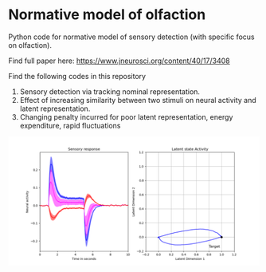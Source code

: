 # Normative model of olfaction

Python code for normative model of sensory detection (with specific focus on olfaction). 

Find full paper here:
https://www.jneurosci.org/content/40/17/3408

Find the following codes in this repository
1. Sensory detection via tracking nominal representation.
2. Effect of increasing similarity between two stimuli on neural activity and latent representation. 
3. Changing penalty incurred for poor latent representation, energy expenditure, rapid fluctuations


![Model simulation](https://github.com/smallik92/Normative-model-olfaction/blob/master/Figure_1.png)



